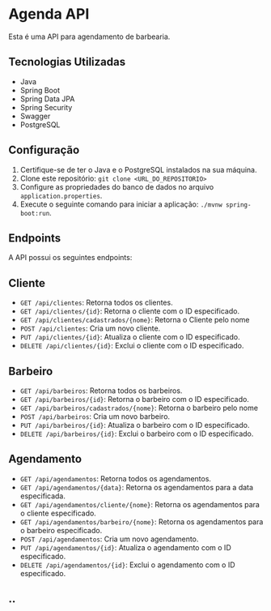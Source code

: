 # Agenda API

Esta é uma API para agendamento de barbearia.

## Tecnologias Utilizadas

- Java
- Spring Boot
- Spring Data JPA
- Spring Security
- Swagger
- PostgreSQL

## Configuração

1. Certifique-se de ter o Java e o PostgreSQL instalados na sua máquina.
2. Clone este repositório: `git clone <URL_DO_REPOSITORIO>`
3. Configure as propriedades do banco de dados no arquivo `application.properties`.
4. Execute o seguinte comando para iniciar a aplicação: `./mvnw spring-boot:run`.

## Endpoints

A API possui os seguintes endpoints:

## Cliente

- `GET /api/clientes`: Retorna todos os clientes.
- `GET /api/clientes/{id}`: Retorna o cliente com o ID especificado.
- `GET /api/clientes/cadastrados/{nome}`: Retorna o Cliente pelo nome
- `POST /api/clientes`: Cria um novo cliente.
- `PUT /api/clientes/{id}`: Atualiza o cliente com o ID especificado.
- `DELETE /api/clientes/{id}`: Exclui o cliente com o ID especificado.

## Barbeiro

- `GET /api/barbeiros`: Retorna todos os barbeiros.
- `GET /api/barbeiros/{id}`: Retorna o barbeiro com o ID especificado.
- `GET /api/barbeiros/cadastrados/{nome}`: Retorna o barbeiro pelo nome
- `POST /api/barbeiros`: Cria um novo barbeiro.
- `PUT /api/barbeiros/{id}`: Atualiza o barbeiro com o ID especificado.
- `DELETE /api/barbeiros/{id}`: Exclui o barbeiro com o ID especificado.

## Agendamento
- `GET /api/agendamentos`: Retorna todos os agendamentos.
- `GET /api/agendamentos/{data}`: Retorna os agendamentos para a data especificada.
- `GET /api/agendamentos/cliente/{nome}`: Retorna os agendamentos para o cliente especificado.
- `GET /api/agendamentos/barbeiro/{nome}`: Retorna os agendamentos para o barbeiro especificado.
- `POST /api/agendamentos`: Cria um novo agendamento.
- `PUT /api/agendamentos/{id}`: Atualiza o agendamento com o ID especificado.
- `DELETE /api/agendamentos/{id}`: Exclui o agendamento com o ID especificado.


## ..
